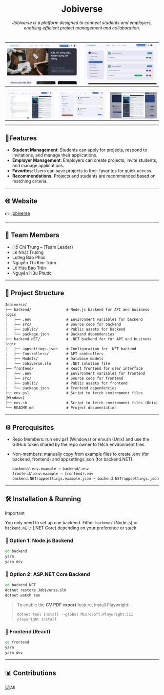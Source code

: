 <div align="center">
    <h1>Jobiverse</h1>
  <p><em>Jobiverse is a platform designed to connect students and employers, enabling efficient project management and collaboration.</em></p>
    <h1></h1>
</div>

<div align="center">
    <table>
        <tr>
            <td><img src="https://github.com/nhattVim/assets/blob/master/Jobiverse/1.png?raw=true"/></td>
            <td><img src="https://github.com/nhattVim/assets/blob/master/Jobiverse/2.png?raw=true"/></td>
        </tr>
    </table>
    <table>
        <tr>
            <td><img src="https://github.com/nhattVim/assets/blob/master/Jobiverse/3.png?raw=true"/></td>
            <td><img src="https://github.com/nhattVim/assets/blob/master/Jobiverse/5.png?raw=true"/></td>
            <td><img src="https://github.com/nhattVim/assets/blob/master/Jobiverse/4.png?raw=true"/></td>
        </tr>
    </table>
</div>

---

## 🚀Features

-   **Student Management**: Students can apply for projects, respond to invitations, and manage their applications.
-   **Employer Management**: Employers can create projects, invite students, and manage applications.
-   **Favorites**: Users can save projects to their favorites for quick access.
-   **Recommendations**: Projects and students are recommended based on matching criteria.

---

## 🌐 Website

👉 [jobiverse](https://jobiverse-blond.vercel.app)

---

## 👥 Team Members

-   Hồ Chí Trung – (Team Leader)
-   Lê Nhật Trường
-   Lương Bảo Phúc
-   Nguyễn Thị Kim Trâm
-   Lê Hứa Bảo Trân
-   Nguyễn Hữu Phước

---

## 📁 Project Structure

```
Jobiverse/
├── backend/                # Node.js backend for API and business logic
│   ├── .env                # Environment variables for backend
│   ├── src/                # Source code for backend
│   ├── public/             # Public assets for backend
│   └── package.json        # Backend dependencies
├── backend.NET/            # .NET backend for for API and business logic
│   ├── appsettings.json    # Configuration for .NET backend
│   ├── Controllers/        # API controllers
│   ├── Models/             # Database models
│   └── Jobiverse.sln       # .NET solution file
├── frontend/               # React frontend for user interface
│   ├── .env                # Environment variables for frontend
│   ├── src/                # Source code for frontend
│   ├── public/             # Public assets for frontend
│   └── package.json        # Frontend dependencies
├── env.ps1                 # Script to fetch environment files (Windows)
├── env.sh                  # Script to fetch environment files (Unix)
└── README.md               # Project documentation
```

---

## ⚙️ Prerequisites

-   Repo Members: run env.ps1 (Windows) or env.sh (Unix) and use the GitHub token shared by the repo owner to fetch environment files.

-   Non-members: manually copy from example files to create .env (for backend, frontend) and appsettings.json (for backend.NET).
    ```
    backend/.env.example → backend/.env
    frontend/.env.example → frontend/.env
    backend.NET/appsettings.example.json → backend.NET/appsettings.json
    ```

---

## 🛠️ Installation & Running

> [!Important]
> You only need to set up one backend.
> Either `backend/` (Node.js) or `backend.NET/` (.NET Core) depending on your preference or stack

### 🔹 Option 1: Node.js Backend

```bash
cd backend
yarn
yarn dev
```

### 🔹 Option 2: ASP.NET Core Backend

```sh
cd backend.NET
dotnet restore Jobiverse.sln
dotnet watch run
```

> To enable the **CV PDF export** feature, install Playwright:
>
> ```
> dotnet tool install --global Microsoft.Playwright.CLI
> playwright install
> ```

### 🔹 Frontend (React)

```bash
cd frontend
yarn
yarn dev
```

---

## 📊 Contributions

![Alt](https://repobeats.axiom.co/api/embed/244d8939aacc6407fa988f1969785679994711d9.svg "Repobeats analytics image")
